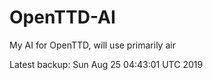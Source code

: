 # OpenTTD-AI
My AI for OpenTTD, will use primarily air

Latest backup: Sun Aug 25 04:43:01 UTC 2019
